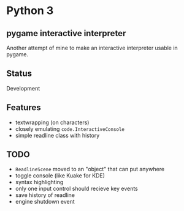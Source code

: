 # Python 3

## pygame interactive interpreter

Another attempt of mine to make an interactive interpreter usable in pygame.

## Status

Development

## Features

* textwrapping (on characters)
* closely emulating `code.InteractiveConsole`
* simple readline class with history

## TODO

* `ReadlineScene` moved to an "object" that can put anywhere
* toggle console (like Kuake for KDE)
* syntax highlighting
* only one input control should recieve key events
* save history of readline
* engine shutdown event
